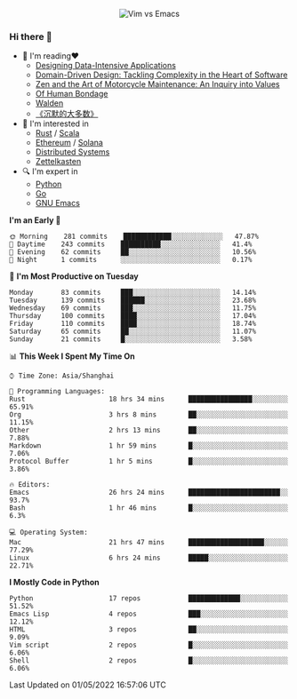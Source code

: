 <p align="center">
    <img src="https://gist.githubusercontent.com/coldnight/e696baffb094e71c96cb302118878eae/raw/40ea5053a6f66cc65f90f437e4173497da225958/banner.gif" alt="Vim vs Emacs" />
</p>

### Hi there 👋

- 📖 I'm reading❤️
    + [Designing Data-Intensive Applications](https://www.oreilly.com/library/view/designing-data-intensive-applications/9781491903063/)
    + [Domain-Driven Design: Tackling Complexity in the Heart of Software](https://www.dddcommunity.org/book/evans_2003/)
    + [Zen and the Art of Motorcycle Maintenance: An Inquiry into Values](https://en.wikipedia.org/wiki/Zen_and_the_Art_of_Motorcycle_Maintenance)
    + [Of Human Bondage](https://en.wikipedia.org/wiki/Of_Human_Bondage)
    + [Walden](https://en.wikipedia.org/wiki/Walden)
    + [《沉默的大多数》](https://en.wikipedia.org/wiki/Silent_majority)
- 🌱 I'm interested in
    + [Rust](https://www.rust-lang.org/) / [Scala](https://www.scala-lang.org/)
    + [Ethereum](https://ethereum.org/en/) / [Solana](https://solana.com/)
	+ [Distributed Systems](https://www.linuxzen.com/notes/topics/20200320174417_%E5%88%86%E5%B8%83%E5%BC%8F/)
	+ [Zettelkasten](https://www.linuxzen.com/notes/notes/20220120080920-slip_box/)
- 🔍 I'm expert in
    + [Python](https://www.python.org/)
    + [Go](https://go.dev/)
    + [GNU Emacs](https://www.gnu.org/software/emacs/)

<!--START_SECTION:waka-->
**I'm an Early 🐤** 

```text
🌞 Morning    281 commits    ████████████░░░░░░░░░░░░░   47.87% 
🌆 Daytime    243 commits    ██████████░░░░░░░░░░░░░░░   41.4% 
🌃 Evening    62 commits     ██░░░░░░░░░░░░░░░░░░░░░░░   10.56% 
🌙 Night      1 commits      ░░░░░░░░░░░░░░░░░░░░░░░░░   0.17%

```
📅 **I'm Most Productive on Tuesday** 

```text
Monday       83 commits     ███░░░░░░░░░░░░░░░░░░░░░░   14.14% 
Tuesday      139 commits    ██████░░░░░░░░░░░░░░░░░░░   23.68% 
Wednesday    69 commits     ███░░░░░░░░░░░░░░░░░░░░░░   11.75% 
Thursday     100 commits    ████░░░░░░░░░░░░░░░░░░░░░   17.04% 
Friday       110 commits    ████░░░░░░░░░░░░░░░░░░░░░   18.74% 
Saturday     65 commits     ██░░░░░░░░░░░░░░░░░░░░░░░   11.07% 
Sunday       21 commits     █░░░░░░░░░░░░░░░░░░░░░░░░   3.58%

```


📊 **This Week I Spent My Time On** 

```text
⌚︎ Time Zone: Asia/Shanghai

💬 Programming Languages: 
Rust                     18 hrs 34 mins      ████████████████░░░░░░░░░   65.91% 
Org                      3 hrs 8 mins        ██░░░░░░░░░░░░░░░░░░░░░░░   11.15% 
Other                    2 hrs 13 mins       ██░░░░░░░░░░░░░░░░░░░░░░░   7.88% 
Markdown                 1 hr 59 mins        █░░░░░░░░░░░░░░░░░░░░░░░░   7.06% 
Protocol Buffer          1 hr 5 mins         █░░░░░░░░░░░░░░░░░░░░░░░░   3.86%

🔥 Editors: 
Emacs                    26 hrs 24 mins      ███████████████████████░░   93.7% 
Bash                     1 hr 46 mins        █░░░░░░░░░░░░░░░░░░░░░░░░   6.3%

💻 Operating System: 
Mac                      21 hrs 47 mins      ███████████████████░░░░░░   77.29% 
Linux                    6 hrs 24 mins       █████░░░░░░░░░░░░░░░░░░░░   22.71%

```

**I Mostly Code in Python** 

```text
Python                   17 repos            █████████████░░░░░░░░░░░░   51.52% 
Emacs Lisp               4 repos             ███░░░░░░░░░░░░░░░░░░░░░░   12.12% 
HTML                     3 repos             ██░░░░░░░░░░░░░░░░░░░░░░░   9.09% 
Vim script               2 repos             █░░░░░░░░░░░░░░░░░░░░░░░░   6.06% 
Shell                    2 repos             █░░░░░░░░░░░░░░░░░░░░░░░░   6.06%

```



 Last Updated on 01/05/2022 16:57:06 UTC
<!--END_SECTION:waka-->
